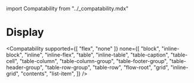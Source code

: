 import Compatability from "../\_compatability.mdx"

# Display

<Compatability
supported={[ "flex", "none" ]}
none={[
"block",
"inline-block",
"inline",
"inline-flex",
"table",
"inline-table",
"table-caption",
"table-cell",
"table-column",
"table-column-group",
"table-footer-group",
"table-header-group",
"table-row-group",
"table-row",
"flow-root",
"grid",
"inline-grid",
"contents",
"list-item",
]}
/>
